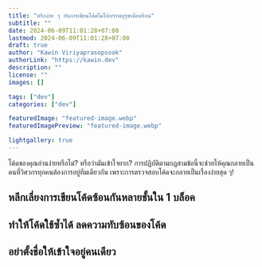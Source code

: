 ```yaml
---
title: "ทริกง่าย ๆ กับการเขียนโค้ดไม่ให้บรรพบุรุษเดือดร้อน"
subtitle: ""
date: 2024-06-09T11:01:28+07:00
lastmod: 2024-06-09T11:01:28+07:00
draft: true
author: "Kawin Viriyaprasopsook"
authorLink: "https://kawin.dev"
description: ""
license: ""
images: []

tags: ["dev"]
categories: ["dev"]

featuredImage: "featured-image.webp"
featuredImagePreview: "featured-image.webp"

lightgallery: true
---
```

โค้ดของคุณอ่านง่ายหรือไม่? หรือว่ามันเข้าใจยาก? การปฏิบัติตามกฎสามข้อนี้จะช่วยให้คุณกลายเป็นคนที่วิศวกรทุกคนต้องการอยู่ทีมเดียวกัน เพราะการตรวจสอบโค้ดจะกลายเป็นเรื่องง่ายสุด ๆ!
<!--more-->

## หลีกเลี่ยงการเขียนโค้ดซ้อนกันหลายชั้นใน 1 บล็อค

## ทำให้โค้ดใช้ซ้ำได้ ลดความทับซ้อนของโค้ด

## อย่าตั้งชื่อให้เข้าใจอยู่คนเดียว